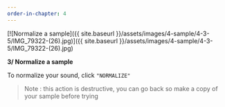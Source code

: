 ```yaml
---
order-in-chapter: 4
---
```


[![Normalize a sample]({{ site.baseurl }}/assets/images/4-sample/4-3-5/IMG_79322-(26).jpg)]({{
site.baseurl }}/assets/images/4-sample/4-3-5/IMG_79322-(26).jpg)

**3/ Normalize a sample**

To normalize your sound, click `"NORMALIZE"`

> Note : this action is destructive, you can go back so make a copy of your sample before trying
